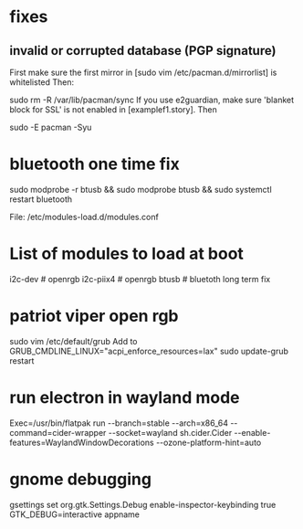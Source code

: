 # fixes
## invalid or corrupted database (PGP signature)

First make sure the first mirror in [sudo vim /etc/pacman.d/mirrorlist] is whitelisted
Then:

sudo rm -R /var/lib/pacman/sync
If you use e2guardian, make sure 'blanket block for SSL' is not enabled in [examplef1.story].
Then

sudo -E pacman -Syu


# bluetooth one time fix
sudo modprobe -r btusb && sudo modprobe btusb && sudo systemctl restart bluetooth

File: /etc/modules-load.d/modules.conf
# List of modules to load at boot
i2c-dev # openrgb
i2c-piix4 # openrgb
btusb # bluetoth long term fix


# patriot viper open rgb

sudo vim /etc/default/grub
Add to GRUB_CMDLINE_LINUX="acpi_enforce_resources=lax"
sudo update-grub
restart

# run electron in wayland mode

Exec=/usr/bin/flatpak run --branch=stable --arch=x86_64 --command=cider-wrapper --socket=wayland sh.cider.Cider --enable-features=WaylandWindowDecorations --ozone-platform-hint=auto

# gnome debugging

gsettings set org.gtk.Settings.Debug enable-inspector-keybinding true
GTK_DEBUG=interactive appname
